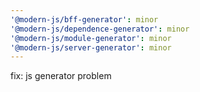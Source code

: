 ```yaml
---
'@modern-js/bff-generator': minor
'@modern-js/dependence-generator': minor
'@modern-js/module-generator': minor
'@modern-js/server-generator': minor
---
```


fix: js generator problem
